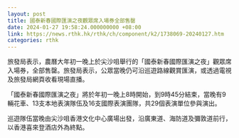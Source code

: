 ```yaml
---
layout: post
title: 國泰新春國際匯演之夜觀眾席入場券全部售罄
date: 2024-01-27 19:58:24.000000000 +08:00
link: https://news.rthk.hk/rthk/ch/component/k2/1738069-20240127.htm
categories: rthk
---
```


旅發局表示，農曆大年初一晚上於尖沙咀舉行的「國泰新春國際匯演之夜」觀眾席入場券，全部售罄。旅發局表示，公眾當晚仍可沿巡遊路線觀賞匯演，或透過電視及旅發局網頁收看現場直播。
 
「國泰新春國際匯演之夜」將於年初一晚上8時開始，到9時45分結束，當晚有9輛花車、13支本地表演隊伍及16支國際表演團隊，共29個表演單位參與演出。

巡遊隊伍當晚由尖沙咀香港文化中心廣場出發，沿廣東道、海防道及彌敦道前行，以香港喜來登酒店外為終點。
